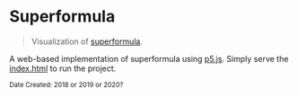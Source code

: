 # Superformula
> Visualization of [superformula](https://en.wikipedia.org/wiki/Superformula).

A web-based implementation of superformula using [p5.js](https://p5js.org/). Simply serve the [index.html](index.html) to run the project.

<sub>Date Created: 2018 or 2019 or 2020?</sub>
